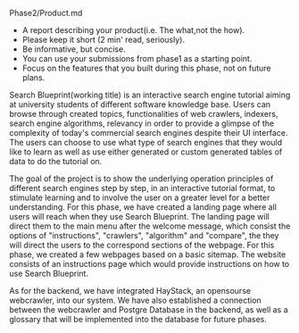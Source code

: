 Phase2/Product.md
* A report describing your p​roduct​(i.e. The what,​not the how).
* Please keep it short (2 min' read, seriously).
* Be informative, but concise.
* You can use your submissions from phase­1 as a starting point.
* Focus on the features that you built during this phase, not on future plans.

 
Search Blueprint(working title) is an interactive search engine tutorial aiming at university students of different software knowledge base. Users can browse through created topics, functionalities of web crawlers, indexers, search engine algorithms, relevancy in order to provide a glimpse of the complexity of today's commercial search engines despite their UI interface. The users can choose to use what type of search engines that they would like to learn as well as use either generated or custom generated tables of data to do the tutorial on.

The goal of the project is to show  the underlying operation principles of different search engines step by step, in an interactive tutorial format, to stimulate learning and to involve the user on a greater level for a better understanding. For this phase, we have created a landing page where all users will reach when they use Search Blueprint. The landing page will direct them to the main menu after the welcome message, which consist the options of "instructions", "crawlers", "algorithm" and "compare", the they will direct the users to the correspond sections of the webpage. For this phase, we created a few webpages based on a basic sitemap. The website consists of an instructions page which would provide instructions on how to use Search Blueprint.

As for the backend, we have integrated HayStack, an opensourse webcrawler, into our system. We have also established a connection between the webcrawler and Postgre Database  in the backend, as well as a glossary that will be implemented into the database for future phases.
